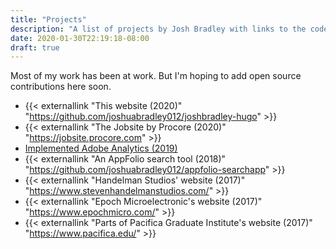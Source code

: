 ```yaml
---
title: "Projects"
description: "A list of projects by Josh Bradley with links to the code on Github."
date: 2020-01-30T22:19:18-08:00
draft: true
---
```


Most of my work has been at work. But I'm hoping to add open source contributions here soon.

* {{< externallink "This website (2020)" "https://github.com/joshuabradley012/joshbradley-hugo" >}}
* {{< externallink "The Jobsite by Procore (2020)" "https://jobsite.procore.com" >}}
* [Implemented Adobe Analytics (2019)](/adobe-analytics-guide/)
* {{< externallink "An AppFolio search tool (2018)" "https://github.com/joshuabradley012/appfolio-searchapp" >}}
* {{< externallink "Handelman Studios' website (2017)" "https://www.stevenhandelmanstudios.com/" >}}
* {{< externallink "Epoch Microelectronic's website (2017)" "https://www.epochmicro.com/" >}}
* {{< externallink "Parts of Pacifica Graduate Institute's website (2017)" "https://www.pacifica.edu/" >}}
